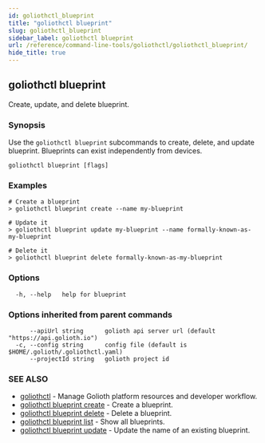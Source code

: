 ```yaml
---
id: goliothctl_blueprint
title: "goliothctl blueprint"
slug: goliothctl_blueprint
sidebar_label: goliothctl blueprint
url: /reference/command-line-tools/goliothctl/goliothctl_blueprint/
hide_title: true
---
```

## goliothctl blueprint

Create, update, and delete blueprint.

### Synopsis

Use the `goliothctl blueprint` subcommands to create, delete, and update blueprint. Blueprints can exist independently from devices.

```
goliothctl blueprint [flags]
```

### Examples

```
# Create a blueprint
> goliothctl blueprint create --name my-blueprint

# Update it
> goliothctl blueprint update my-blueprint --name formally-known-as-my-blueprint

# Delete it
> goliothctl blueprint delete formally-known-as-my-blueprint
```

### Options

```
  -h, --help   help for blueprint
```

### Options inherited from parent commands

```
      --apiUrl string      golioth api server url (default "https://api.golioth.io")
  -c, --config string      config file (default is $HOME/.golioth/.goliothctl.yaml)
      --projectId string   golioth project id
```

### SEE ALSO

* [goliothctl](/reference/command-line-tools/goliothctl/goliothctl/)	 - Manage Golioth platform resources and developer workflow.
* [goliothctl blueprint create](/reference/command-line-tools/goliothctl/goliothctl_blueprint_create/)	 - Create a blueprint.
* [goliothctl blueprint delete](/reference/command-line-tools/goliothctl/goliothctl_blueprint_delete/)	 - Delete a blueprint.
* [goliothctl blueprint list](/reference/command-line-tools/goliothctl/goliothctl_blueprint_list/)	 - Show all blueprints.
* [goliothctl blueprint update](/reference/command-line-tools/goliothctl/goliothctl_blueprint_update/)	 - Update the name of an existing blueprint.

